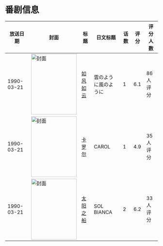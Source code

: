 # 番剧信息

|放送日期|封面|标题|日文标题|话数|评分|评分人数|
|---|---|---|---|---|---|---|
|1990-03-21|<img src="//lain.bgm.tv/pic/cover/c/6f/91/25425_i33Vx.jpg" alt="封面" style="width:150px;height:200px;object-fit:cover;">|[如风如云](https://bangumi.tv/subject/25425)|雲のように風のように|1|6.1|86人评分|
|1990-03-21|<img src="//lain.bgm.tv/pic/cover/c/0f/f9/38312_8ZJE0.jpg" alt="封面" style="width:150px;height:200px;object-fit:cover;">|[卡罗尔](https://bangumi.tv/subject/38312)|CAROL|1|4.9|35人评分|
|1990-03-21|<img src="//lain.bgm.tv/pic/cover/c/ff/2b/49570_qdlFU.jpg" alt="封面" style="width:150px;height:200px;object-fit:cover;">|[太阳之船](https://bangumi.tv/subject/49570)|SOL BIANCA|2|6.2|33人评分|

